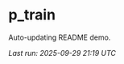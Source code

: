 # p_train

Auto-updating README demo.

<!--START_SECTION:status-->
_Last run: 2025-09-29 21:19 UTC_
<!--END_SECTION:status-->













































































































































































































































































































































































































































































































































































































































































































































































































































































